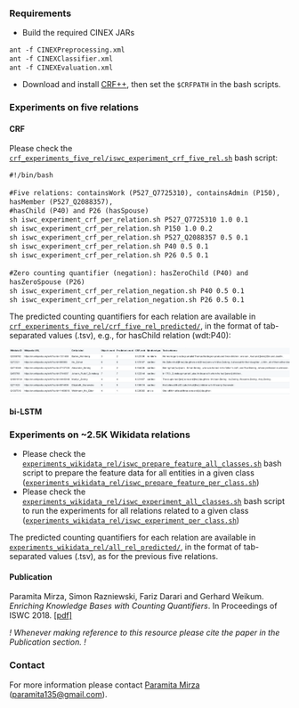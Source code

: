 ### Requirements
* Build the required CINEX JARs
```
ant -f CINEXPreprocessing.xml
ant -f CINEXClassifier.xml
ant -f CINEXEvaluation.xml
```
* Download and install [CRF++](https://taku910.github.io/crfpp/), then set the `$CRFPATH` in the bash scripts.

### Experiments on five relations

#### CRF
Please check the [`crf_experiments_five_rel/iswc_experiment_crf_five_rel.sh`](crf_experiments_five_rel/iswc_experiment_crf_five_rel.sh) bash script:
```
#!/bin/bash

#Five relations: containsWork (P527_Q7725310), containsAdmin (P150), hasMember (P527_Q2088357), 
#hasChild (P40) and P26 (hasSpouse)
sh iswc_experiment_crf_per_relation.sh P527_Q7725310 1.0 0.1
sh iswc_experiment_crf_per_relation.sh P150 1.0 0.2
sh iswc_experiment_crf_per_relation.sh P527_Q2088357 0.5 0.1
sh iswc_experiment_crf_per_relation.sh P40 0.5 0.1
sh iswc_experiment_crf_per_relation.sh P26 0.5 0.1

#Zero counting quantifier (negation): hasZeroChild (P40) and hasZeroSpouse (P26)
sh iswc_experiment_crf_per_relation_negation.sh P40 0.5 0.1
sh iswc_experiment_crf_per_relation_negation.sh P26 0.5 0.1
```
The predicted counting quantifiers for each relation are available in [`crf_experiments_five_rel/crf_five_rel_predicted/`](crf_experiments_five_rel/crf_five_rel_predicted/), in the format of tab-separated values (.tsv), e.g., for hasChild relation (wdt:P40):

![sample hasChild (P40)](hasChild.png)

#### bi-LSTM

### Experiments on ~2.5K Wikidata relations

* Please check the [`experiments_wikidata_rel/iswc_prepare_feature_all_classes.sh`](experiments_wikidata_rel/iswc_prepare_feature_all_classes.sh) bash script to prepare the feature data for all entities in a given class ([`experiments_wikidata_rel/iswc_prepare_feature_per_class.sh`](experiments_wikidata_rel/iswc_prepare_feature_per_class.sh))
* Please check the [`experiments_wikidata_rel/iswc_experiment_all_classes.sh`](experiments_wikidata_rel/iswc_experiment_all_classes.sh) bash script to run the experiments for all relations related to a given class ([`experiments_wikidata_rel/iswc_experiment_per_class.sh`](experiments_wikidata_rel/iswc_experiment_per_class.sh))

The predicted counting quantifiers for each relation are available in [`experiments_wikidata_rel/all_rel_predicted/`](experiments_wikidata_rel/all_rel_predicted/), in the format of tab-separated values (.tsv), as for the previous five relations.

#### Publication
Paramita Mirza, Simon Razniewski, Fariz Darari and Gerhard Weikum. *Enriching Knowledge Bases with Counting Quantifiers*. In Proceedings of ISWC 2018. [[pdf]](https://arxiv.org/pdf/1807.03656.pdf)

_! Whenever making reference to this resource please cite the paper in the Publication section. !_

### Contact
For more information please contact [Paramita Mirza](http://paramitamirza.com/) (paramita135@gmail.com).
